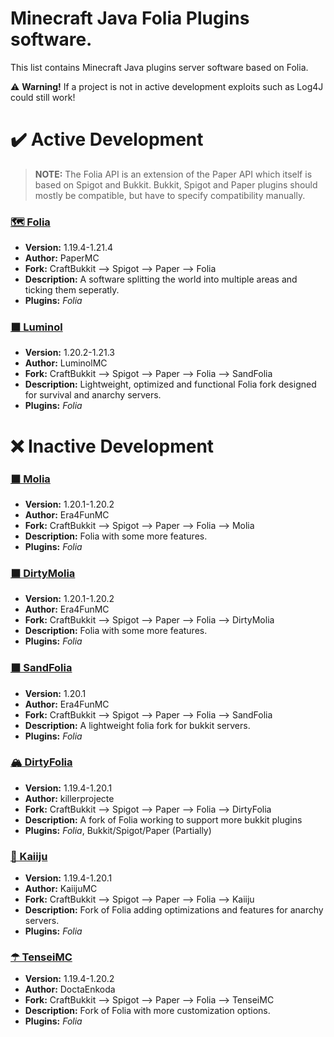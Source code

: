 # Minecraft Java Folia Plugins software.
This list contains Minecraft Java plugins server software based on Folia.

⚠️ **Warning!** If a project is not in active development exploits such as Log4J could still work!

# ✔️ Active Development

> **NOTE:** The Folia API is an extension of the Paper API which itself is based on Spigot and Bukkit. Bukkit, Spigot and Paper plugins should mostly be compatible, but have to specify compatibility manually.

### [🗺 Folia](https://github.com/PaperMC/Folia)
- **Version:** 1.19.4-1.21.4
- **Author:** PaperMC
- **Fork:** CraftBukkit --> Spigot --> Paper --> Folia
- **Description:** A software splitting the world into multiple areas and ticking them seperatly.
- **Plugins:** _Folia_

### [⬛ Luminol](https://github.com/LuminolMC/Luminol)
- **Version:** 1.20.2-1.21.3
- **Author:** LuminolMC
- **Fork:** CraftBukkit --> Spigot --> Paper --> Folia --> SandFolia
- **Description:** Lightweight, optimized and functional Folia fork designed for survival and anarchy servers.
- **Plugins:** _Folia_

# ❌ Inactive Development
### [⬛ Molia](https://github.com/Era4FunMC/Molia)
- **Version:** 1.20.1-1.20.2
- **Author:** Era4FunMC
- **Fork:** CraftBukkit --> Spigot --> Paper --> Folia --> Molia
- **Description:** Folia with some more features.
- **Plugins:** _Folia_

### [⬛ DirtyMolia](https://github.com/Era4FunMC/DirtyMolia)
- **Version:** 1.20.1-1.20.2
- **Author:** Era4FunMC
- **Fork:** CraftBukkit --> Spigot --> Paper --> Folia --> DirtyMolia
- **Description:** Folia with some more features.
- **Plugins:** _Folia_

### [⬛ SandFolia](https://github.com/Era4FunMC/SandFolia)
- **Version:** 1.20.1
- **Author:** Era4FunMC
- **Fork:** CraftBukkit --> Spigot --> Paper --> Folia --> SandFolia
- **Description:** A lightweight folia fork for bukkit servers.
- **Plugins:** _Folia_

### [🏔️ DirtyFolia](https://github.com/killerprojecte/Folia)
- **Version:** 1.19.4-1.20.1
- **Author:** killerprojecte
- **Fork:** CraftBukkit --> Spigot --> Paper --> Folia --> DirtyFolia
- **Description:** A fork of Folia working to support more bukkit plugins
- **Plugins:** _Folia_, Bukkit/Spigot/Paper (Partially)

### [🥴 Kaiiju](https://github.com/KaiijuMC/Kaiiju)
- **Version:** 1.19.4-1.20.1
- **Author:** KaiijuMC
- **Fork:** CraftBukkit --> Spigot --> Paper --> Folia --> Kaiiju
- **Description:** Fork of Folia adding optimizations and features for anarchy servers.
- **Plugins:** _Folia_

### [☂ TenseiMC](https://github.com/DoctaEnkoda/TenseiMC)
- **Version:** 1.19.4-1.20.2
- **Author:** DoctaEnkoda
- **Fork:** CraftBukkit --> Spigot --> Paper --> Folia --> TenseiMC
- **Description:** Fork of Folia with more customization options.
- **Plugins:** _Folia_
